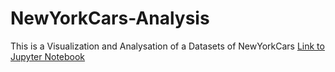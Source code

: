 # NewYorkCars-Analysis

This is a Visualization and Analysation of a Datasets of NewYorkCars 
[Link to Jupyter Notebook](NoteBook.ipynb)
